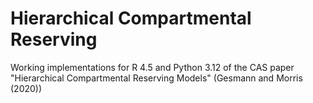 # Hierarchical Compartmental Reserving
Working implementations for R 4.5 and Python 3.12 of the CAS paper "Hierarchical Compartmental Reserving Models" (Gesmann and Morris (2020))
